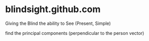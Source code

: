 blindsight.github.com
=====================

Giving the Blind the ability to See
(Present, Simple)

find the principal components (perpendicular to the person vector)